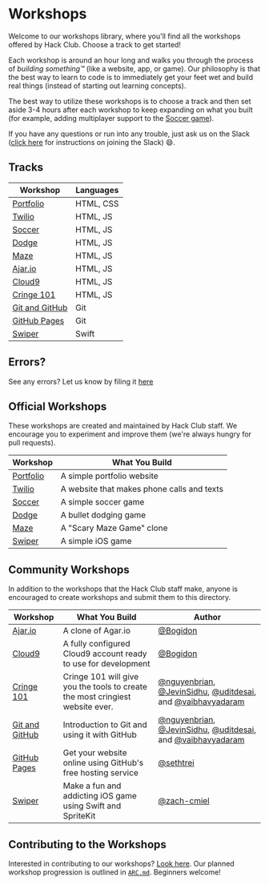 # Workshops

Welcome to our workshops library, where you'll find all the workshops offered by
Hack Club. Choose a track to get started!

Each workshop is around an hour long and walks you through the process of
_building something™_ (like a website, app, or game). Our philosophy is that the
best way to learn to code is to immediately get your feet wet and build real
things (instead of starting out learning concepts).

The best way to utilize these workshops is to choose a track and then set aside
3-4 hours after each workshop to keep expanding on what you built (for example,
adding multiplayer support to the [Soccer game](soccer/README.md)).

If you have any questions or run into any trouble, just ask us on the Slack
([click here](../SLACK.md) for instructions on joining the Slack) :smile:.

## Tracks
| Workshop                                   | Languages|                                                                               
|--------------------------------------------|----------|
| [Portfolio](portfolio/README.md)           | HTML, CSS|
| [Twilio](twilio/README.md)                 | HTML, JS |
| [Soccer](soccer/README.md)                 | HTML, JS |
| [Dodge](dodge/README.md)                   | HTML, JS |
| [Maze](maze/README.md)                     | HTML, JS |
| [Ajar.io](ajar/README.md)                  | HTML, JS |                                                                                                   
| [Cloud9](cloud9/README.md)                 | HTML, JS |                                                                                                 
| [Cringe 101](cringe_101/README.md)         | HTML, JS | 
| [Git and GitHub](git_and_github/README.md) | Git      | 
| [GitHub Pages](github_pages/README.md)     | Git      |
| [Swiper](swiper/README.md)                 | Swift    |             


## Errors?

See any errors? Let us know by filing it
[here](https://github.com/hackclub/hackclub/issues/new)

## Official Workshops

These workshops are created and maintained by Hack Club staff. We encourage you
to experiment and improve them (we're always hungry for pull requests).

| Workshop                         | What You Build                             |
|----------------------------------|--------------------------------------------|
| [Portfolio](portfolio/README.md) | A simple portfolio website                 |
| [Twilio](twilio/README.md)       | A website that makes phone calls and texts |
| [Soccer](soccer/README.md)       | A simple soccer game                       |
| [Dodge](dodge/README.md)         | A bullet dodging game                      |
| [Maze](maze/README.md)           | A "Scary Maze Game" clone                  |
| [Swiper](swiper/README.md)       | A simple iOS game                          |
## Community Workshops

In addition to the workshops that the Hack Club staff make, anyone is encouraged
to create workshops and submit them to this directory.

| Workshop                                   | What You Build                                                                | Author                                                                                                                 |
| ------------------------------------------ | ----------------------------------------------------------------------------- | ---------------------------------------------------------------------------------------------------------------------- |
| [Ajar.io](ajar/README.md)                  | A clone of Agar.io                                                            | [@Bogidon][Bogidon]                                                                                                    |
| [Cloud9](cloud9/README.md)                 | A fully configured Cloud9 account ready to use for development                | [@Bogidon][Bogidon]                                                                                                    |
| [Cringe 101](cringe_101/README.md)         | Cringe 101 will give you the tools to create the most cringiest website ever. | [@nguyenbrian][nguyenbrian], [@JevinSidhu][JevinSidhu], [@uditdesai][uditdesai], and [@vaibhavyadaram][vaibhavyadaram] |
| [Git and GitHub](git_and_github/README.md) | Introduction to Git and using it with GitHub                                  | [@nguyenbrian][nguyenbrian], [@JevinSidhu][JevinSidhu], [@uditdesai][uditdesai], and [@vaibhavyadaram][vaibhavyadaram] |
| [GitHub Pages](github_pages/README.md)     | Get your website online using GitHub's free hosting service                   | [@sethtrei][sethtrei]                                                                                                  |
| [Swiper](swiper/README.md)                 | Make a fun and addicting iOS game using Swift and SpriteKit                   | [@zach-cmiel][zachcmiel]                                                                                               |

[Bogidon]: https://github.com/Bogidon
[nguyenbrian]: https://github.com/nguyenbrian
[JevinSidhu]: https://github.com/JevinSidhu
[uditdesai]: https://github.com/uditdesai
[vaibhavyadaram]: https://github.com/vaibhavyadaram
[sethtrei]: https://github.com/sethtrei
[zachcmiel]: https://github.com/zach-cmiel

## Contributing to the Workshops

Interested in contributing to our workshops? [Look here](CONTRIBUTING.md). Our
planned workshop progression is outlined in [`ARC.md`](ARC.md). Beginners
welcome!
